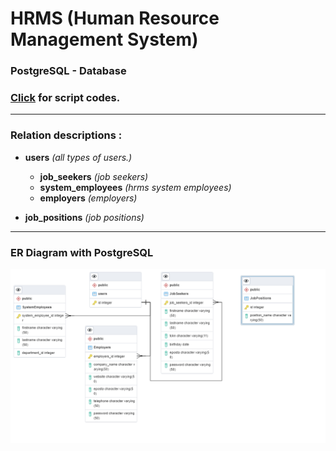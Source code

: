 # HRMS (Human Resource Management System)
### PostgreSQL - Database
### <a href="hrms.sql">Click</a> for script codes.
* * *
### Relation descriptions : 
  - <b>users</b> <i>(all types of users.)</i>
    - <b>job_seekers</b> <i>(job seekers)</i>
    - <b>system_employees</b> <i>(hrms system employees)</i>
    - <b>employers</b> <i>(employers)</i>
    
  - <b>job_positions</b> <i>(job positions)</i>
* * *
### ER Diagram with PostgreSQL
<p align="center"><img src="hrms.png"></p>
